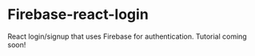 # Firebase-react-login
React login/signup that uses Firebase for authentication. Tutorial coming soon!
